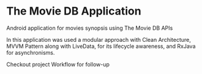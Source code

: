 # The Movie DB Application

Android application for movies synopsis using The Movie DB APIs

In this application was used a modular approach with Clean Architecture,
MVVM Pattern along with LiveData, for its lifecycle awareness, and RxJava for asynchronisms.

Checkout project Workflow for follow-up
